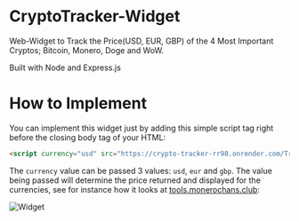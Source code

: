 # CryptoTracker-Widget
Web-Widget to Track the Price(USD, EUR, GBP) of the 4 Most Important Cryptos; Bitcoin, Monero, Doge and WoW.

Built with Node and Express.js

# How to Implement
You can implement this widget just by adding this simple script tag right before the closing body tag of your HTML:

```html
<script currency="usd" src="https://crypto-tracker-rr98.onrender.com/TrackerWidget.js" id="CryptoTrackerWidget"></script>
```

The ```currency``` value can be passed 3 values: ```usd```, ```eur``` and ```gbp```. The value being passed will determine the price returned and displayed for the currencies, see for instance how it looks at [tools.monerochans.club](tools.monerochans.club):

![Widget](https://github.com/starshard-dev/CryptoTracker-Widget/assets/114453333/1cb1b009-fdaa-461c-8af2-972ac04628fa)
